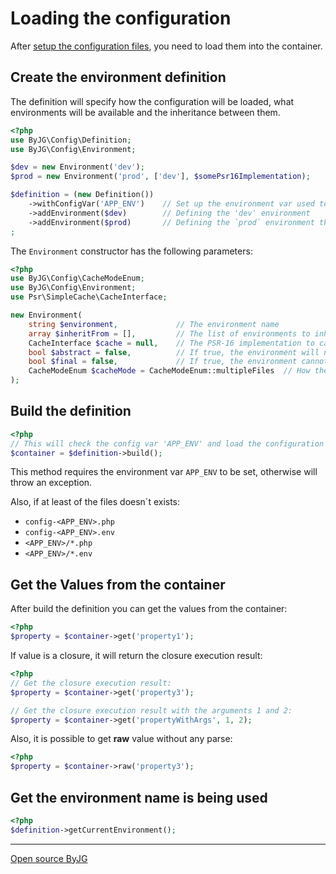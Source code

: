 # Loading the configuration

After [setup the configuration files](setup.md), you need to load them into the container.

## Create the environment definition

The definition will specify how the configuration will be loaded, what environments will be available and the inheritance between them.

```php
<?php
use ByJG\Config\Definition;
use ByJG\Config\Environment;

$dev = new Environment('dev');
$prod = new Environment('prod', ['dev'], $somePsr16Implementation);

$definition = (new Definition())
    ->withConfigVar('APP_ENV')    // Set up the environment var used to auto select the config. 'APP_ENV' is default.
    ->addEnvironment($dev)        // Defining the 'dev' environment
    ->addEnvironment($prod)       // Defining the `prod` environment that inherits from `dev`
;
```

The `Environment` constructor has the following parameters:

```php
<?php
use ByJG\Config\CacheModeEnum;
use ByJG\Config\Environment;
use Psr\SimpleCache\CacheInterface;

new Environment(
    string $environment,             // The environment name
    array $inheritFrom = [],         // The list of environments to inherit from
    CacheInterface $cache = null,    // The PSR-16 implementation to cache the configuration
    bool $abstract = false,          // If true, the environment will not be used to load the configuration
    bool $final = false,             // If true, the environment cannot be used to inherit from
    CacheModeEnum $cacheMode = CacheModeEnum::multipleFiles  // How the cache will be stored, in a single key or multiple keys
);
```

## Build the definition

```php
<?php
// This will check the config var 'APP_ENV' and load the configuration from the file config-<APP_ENV>.php and config-<APP_ENV>.env and create the instance `$container`
$container = $definition->build();
```

This method requires the environment var `APP_ENV` to be set, otherwise will throw an exception. 

Also, if at least of the files doesn´t exists:
- `config-<APP_ENV>.php`
- `config-<APP_ENV>.env`
- `<APP_ENV>/*.php`
- `<APP_ENV>/*.env`

## Get the Values from the container

After build the definition you can get the values from the container:

```php
<?php
$property = $container->get('property1');
```

If value is a closure, it will return the closure execution result:

```php
<?php
// Get the closure execution result:
$property = $container->get('property3');

// Get the closure execution result with the arguments 1 and 2:
$property = $container->get('propertyWithArgs', 1, 2);
```

Also, it is possible to get **raw** value without any parse:

```php
<?php
$property = $container->raw('property3');
```

## Get the environment name is being used

```php
<?php
$definition->getCurrentEnvironment();
```

----
[Open source ByJG](http://opensource.byjg.com)
